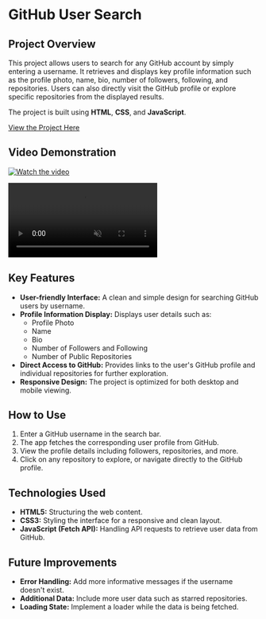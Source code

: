 # GitHub User Search

## Project Overview

This project allows users to search for any GitHub account by simply entering a username. It retrieves and displays key profile information such as the profile photo, name, bio, number of followers, following, and repositories. Users can also directly visit the GitHub profile or explore specific repositories from the displayed results.

The project is built using **HTML**, **CSS**, and **JavaScript**.


[View the Project Here](https://rohittt1012.github.io/projects/github-search/)

## Video Demonstration

[![Watch the video](https://img.youtube.com/vi/VIDEO_ID/0.jpg)](https://youtu.be/F1yBw66awAM&autoplay=1)

<video src="./github-search/project-recoding.mp4" autoplay loop muted controls></video>

## Key Features

- **User-friendly Interface:** A clean and simple design for searching GitHub users by username.
- **Profile Information Display:** Displays user details such as:
  - Profile Photo
  - Name
  - Bio
  - Number of Followers and Following
  - Number of Public Repositories
- **Direct Access to GitHub:** Provides links to the user's GitHub profile and individual repositories for further exploration.
- **Responsive Design:** The project is optimized for both desktop and mobile viewing.

## How to Use

1. Enter a GitHub username in the search bar.
2. The app fetches the corresponding user profile from GitHub.
3. View the profile details including followers, repositories, and more.
4. Click on any repository to explore, or navigate directly to the GitHub profile.

## Technologies Used

- **HTML5:** Structuring the web content.
- **CSS3:** Styling the interface for a responsive and clean layout.
- **JavaScript (Fetch API):** Handling API requests to retrieve user data from GitHub.

## Future Improvements

- **Error Handling:** Add more informative messages if the username doesn't exist.
- **Additional Data:** Include more user data such as starred repositories.
- **Loading State:** Implement a loader while the data is being fetched.
